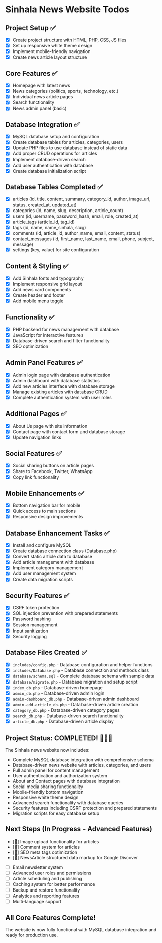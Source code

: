 # Sinhala News Website Todos

## Project Setup ✅
- [x] Create project structure with HTML, PHP, CSS, JS files
- [x] Set up responsive white theme design
- [x] Implement mobile-friendly navigation
- [x] Create news article layout structure

## Core Features ✅
- [x] Homepage with latest news
- [x] News categories (politics, sports, technology, etc.)
- [x] Individual news article pages
- [x] Search functionality
- [x] News admin panel (basic)

## Database Integration ✅
- [x] MySQL database setup and configuration
- [x] Create database tables for articles, categories, users
- [x] Update PHP files to use database instead of static data
- [x] Add proper CRUD operations for articles
- [x] Implement database-driven search
- [x] Add user authentication with database
- [x] Create database initialization script

## Database Tables Completed ✅
- [x] articles (id, title, content, summary, category_id, author, image_url, status, created_at, updated_at)
- [x] categories (id, name, slug, description, article_count)
- [x] users (id, username, password_hash, email, role, created_at)
- [x] article_tags (article_id, tag_id)
- [x] tags (id, name, name_sinhala, slug)
- [x] comments (id, article_id, author_name, email, content, status)
- [x] contact_messages (id, first_name, last_name, email, phone, subject, message)
- [x] settings (key, value) for site configuration

## Content & Styling ✅
- [x] Add Sinhala fonts and typography
- [x] Implement responsive grid layout
- [x] Add news card components
- [x] Create header and footer
- [x] Add mobile menu toggle

## Functionality ✅
- [x] PHP backend for news management with database
- [x] JavaScript for interactive features
- [x] Database-driven search and filter functionality
- [x] SEO optimization

## Admin Panel Features ✅
- [x] Admin login page with database authentication
- [x] Admin dashboard with database statistics
- [x] Add new articles interface with database storage
- [x] Manage existing articles with database CRUD
- [x] Complete authentication system with user roles

## Additional Pages ✅
- [x] About Us page with site information
- [x] Contact page with contact form and database storage
- [x] Update navigation links

## Social Features ✅
- [x] Social sharing buttons on article pages
- [x] Share to Facebook, Twitter, WhatsApp
- [x] Copy link functionality

## Mobile Enhancements ✅
- [x] Bottom navigation bar for mobile
- [x] Quick access to main sections
- [x] Responsive design improvements

## Database Enhancement Tasks ✅
- [x] Install and configure MySQL
- [x] Create database connection class (Database.php)
- [x] Convert static article data to database
- [x] Add article management with database
- [x] Implement category management
- [x] Add user management system
- [x] Create data migration scripts

## Security Features ✅
- [x] CSRF token protection
- [x] SQL injection prevention with prepared statements
- [x] Password hashing
- [x] Session management
- [x] Input sanitization
- [x] Security logging

## Database Files Created ✅
- [x] `includes/config.php` - Database configuration and helper functions
- [x] `includes/Database.php` - Database connection and methods class
- [x] `database/schema.sql` - Complete database schema with sample data
- [x] `database/migrate.php` - Database migration and setup script
- [x] `index_db.php` - Database-driven homepage
- [x] `admin_db.php` - Database-driven admin login
- [x] `admin-dashboard_db.php` - Database-driven admin dashboard
- [x] `admin-add-article_db.php` - Database-driven article creation
- [x] `category_db.php` - Database-driven category pages
- [x] `search_db.php` - Database-driven search functionality
- [x] `article_db.php` - Database-driven article display

## Project Status: COMPLETED! 🎉🎉🎉

The Sinhala news website now includes:
- Complete MySQL database integration with comprehensive schema
- Database-driven news website with articles, categories, and users
- Full admin panel for content management
- User authentication and authorization system
- About and Contact pages with database integration
- Social media sharing functionality
- Mobile-friendly bottom navigation
- Responsive white theme design
- Advanced search functionality with database queries
- Security features including CSRF protection and prepared statements
- Migration scripts for easy database setup

## Next Steps (In Progress - Advanced Features)
- [🔄] Image upload functionality for articles
- [🔄] Comment system for articles
- [🔄] SEO meta tags optimization
- [🔄] NewsArticle structured data markup for Google Discover
- [ ] Email newsletter system
- [ ] Advanced user roles and permissions
- [ ] Article scheduling and publishing
- [ ] Caching system for better performance
- [ ] Backup and restore functionality
- [ ] Analytics and reporting features
- [ ] Multi-language support

## All Core Features Complete!
The website is now fully functional with MySQL database integration and ready for production use.
